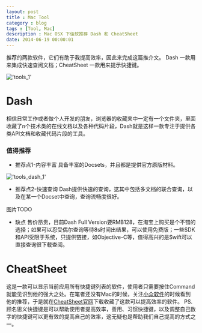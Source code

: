 ```yaml
---
layout: post
title : Mac Tool 
category : blog
tags : [Tool, Mac]
description : Mac OSX 下佳软推荐 Dash 和 CheatSheet
date: 2014-06-19 00:00:01
---
```


推荐的两款软件，它们有助于我提高效率，因此来完成这篇推介文。
Dash 一款用来集成快速查阅文档；CheatSheet 一款用来提示快捷键。
<!--more-->

!['tools_1'](http://ww3.sinaimg.cn/mw690/454c4867jw9ehyt3n7t8tj20g407lq42.jpg)

# Dash

相信日常工作或者做个人开发的朋友，浏览器的收藏夹中一定有一个文件夹，里面收藏了n个技术类的在线文档以及各种代码片段，Dash就是这样一款专注于提供各类API文档和收藏代码片段的工具。

### 值得推荐

* 推荐点1-内容丰富
具备丰富的Docsets，并且都是提供官方原版材料。

!['tools_dash_1'](http://ww2.sinaimg.cn/mw690/454c4867jw1emgqaa8qw6j21ki0zw489.jpg)

* 推荐点2-快速查询
Dash提供快速的查询，这其中包括多文档的联合查询，以及在某一个Docset中查询，查询流畅度很好。

图片TODO

* 缺点
售价昂贵，目前Dash Full Version要RMB128，在淘宝上购买是个不错的选择；如果可以忍受偶尔查询等待8s时间出结果，可以使用免费版；一些SDK和API受限于系统，只提供链接，如Objective-C等，值得高兴的是Swift可以直接查询很下载查阅。

# CheatSheet

这是一款可以显示当前应用所有快捷键列表的软件，使用者只需要按住Command就能见识到他的强大之处。在笔者还没有Mac的时候，关注[小众软件](http://www.appinn.com)的时候看到他的推荐，于是就在[CheatSheet官网](http://www.cheatsheetapp.com/CheatSheet/)下载收藏了这款可以提高效率的软件。
PS.顾名思义快捷键是可以帮助使用者提高效率，善用、习惯快捷键，以及调整自己数字的快捷键可以更有效的提高自己的效率，这无疑也是帮助我们自己提高的方式之一。